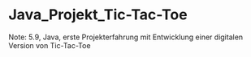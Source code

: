 # Java_Projekt_Tic-Tac-Toe
Note: 5.9, Java, erste Projekterfahrung mit Entwicklung einer digitalen Version von Tic-Tac-Toe
